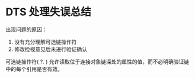 # DTS 处理失误总结

出现问题的原因：

1. 没有充分理解可选链操作符
2. 修改检视意见后未进行验证确认

可选链操作符( ?. )   允许读取位于连接对象链深处的属性的值，而不必明确验证链中的每个引用是否有效。

